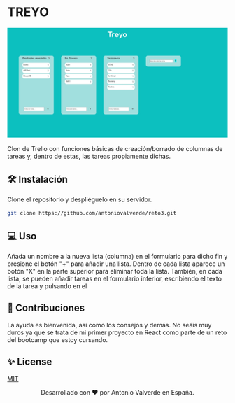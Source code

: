 # TREYO

<p align="center">
  <img src="src/img/preview.jpg" width="600" alt="preview">
</p>

Clon de Trello con funciones básicas de creación/borrado de columnas de tareas y, dentro de estas, las tareas propiamente dichas.

## 🛠️ Instalación

Clone el repositorio y despliéguelo en su servidor.

```bash
git clone https://github.com/antoniovalverde/reto3.git
```

## 💻 Uso

Añada un nombre a la nueva lista (columna) en el formulario para dicho fin y presione el botón "+" para añadir una lista.
Dentro de cada lista aparece un botón "X" en la parte superior para eliminar toda la lista.
También, en cada lista, se pueden añadir tareas en el formulario inferior, escribiendo el texto de la tarea y pulsando en el

## 🍰 Contribuciones
La ayuda es bienvenida, así como los consejos y demás. No seáis muy duros ya que se trata de mi primer proyecto en React como parte de un reto del bootcamp que estoy cursando.



## ✨ License
[MIT](https://choosealicense.com/licenses/mit/)



<p align="center">
Desarrollado con ❤️ por Antonio Valverde en España. 
</p>
